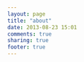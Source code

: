 ```yaml
---
layout: page
title: "about"
date: 2013-08-23 15:01
comments: true
sharing: true
footer: true
---
```

